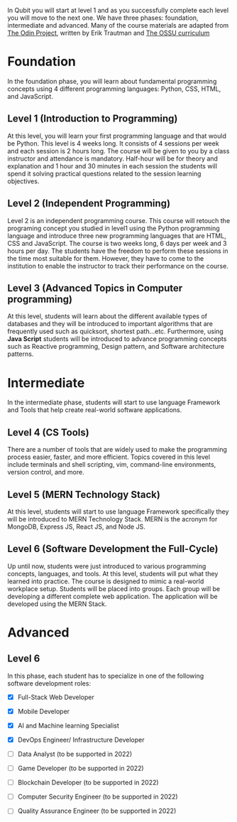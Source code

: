 
In Qubit you will start at level 1 and as you successfully complete each level you will move to the next one. We have three phases: foundation, intermediate and advanced. Many of the course materials are adapted from [The Odin Project](https://github.com/TheOdinProject/curriculum), written by Erik Trautman and [The OSSU curriculum](https://github.com/ossu/computer-science#introduction-to-programming)

# Foundation

In the foundation phase, you will learn about fundamental programming concepts using 4 different programming languages: Python, CSS, HTML, and JavaScript.

## Level 1 (Introduction to Programming)
At this level, you will learn your first programming language and that would be Python. This level is 4 weeks long. It consists of 4 sessions per week and each session is 2 hours long. The course will be given to you by a class instructor and attendance is mandatory.
Half-hour will be for theory and explanation and 1 hour and 30 minutes in each session the students will spend it solving practical questions related to the session learning objectives. 

 ## Level 2 (Independent Programming)
Level 2 is an independent programming course. This course will retouch the programing concept you studied in level1 using the Python programming language and introduce three new programming languages that are HTML, CSS and JavaScript. The course is two weeks long, 6 days per week and 3 hours per day. The students have the freedom to perform these sessions in the time most suitable for them. However, they have to come to the institution to enable the instructor to track their performance on the course.

## Level 3 (Advanced Topics in Computer programming)
At this level, students will learn about the different available types of databases and they will be introduced to important algorithms that are frequently used such as quicksort, shortest path...etc. Furthermore, using **Java Script** students will be introduced to advance programming concepts such as Reactive programming, Design pattern, and Software architecture patterns.
 
 
# Intermediate 
 
 In the intermediate phase, students will start to use language Framework and Tools that help create real-world software applications.
 
## Level 4 (CS Tools)
There are a number of tools that are widely used to make the programming process easier, faster, and more efficient. 
Topics covered in this level include terminals and shell scripting, vim, command-line environments, version control, and more.
 
 ## Level 5 (MERN Technology Stack)
 At this level, students will start to use language Framework specifically they will be introduced to MERN Technology Stack. MERN is the acronym for MongoDB, Express JS, React JS, and Node JS.
 
 ## Level 6 (Software Development the Full-Cycle)
Up until now, students were just introduced to various programming concepts, languages, and tools. At this level, students will put what they learned into practice.
The course is designed to mimic a real-world workplace setup.
Students will be placed into groups. Each group will be developing a different complete web application. The application will be developed using the MERN Stack.


 # Advanced
 
 ## Level 6
 In this phase, each student has to specialize in one of the following software development roles:

- [x] Full-Stack Web Developer
- [x] Mobile Developer
- [x] AI and Machine learning Specialist
- [x] DevOps Engineer/ Infrastructure Developer
- [ ] Data Analyst (to be supported in 2022)
- [ ] Game Developer (to be supported in 2022)
- [ ] Blockchain Developer (to be supported in 2022)
- [ ] Computer Security Engineer (to be supported in 2022)
- [ ] Quality Assurance Engineer (to be supported in 2022)






